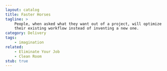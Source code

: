 ```yaml
---
layout: catalog
title: Faster Horses
tagline: >
    People, when asked what they want out of a project, will optimize
    their existing workflow instead of inventing a new one.
category: Delivery
tags:
    - imagination
related:
    - Eliminate Your Job
    - Clean Room
stub: true
---
```




